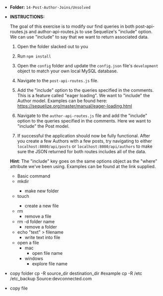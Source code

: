 - **Folder:** `14-Post-Author-Joins/Unsolved`

- **INSTRUCTIONS:**

  The goal of this exercise is to modify our find queries in both post-api-routes.js and author-api-routes.js to use Sequelize's "include" option. We can use "include" to say that we want to return associated data.

  1. Open the folder slacked out to you

  2. Run `npm install`

  3. Open the `config` folder and update the `config.json` file's `development` object to match your own local MySQL database.

  4. Navigate to the `post-api-routes.js` file.

  5. Add the "include" option to the queries specified in the comments. This is a feature called "eager loading". We want to "include" the Author model. Examples can be found here:
     <https://sequelize.org/master/manual/eager-loading.html>

  6. Navigate to the `author-api-routes.js` file and add the "include" option to the queries specified in the comments. Here we want to "include" the Post model.

  7. If successful the application should now be fully functional. After you create a few Authors with a few posts, try navigating to either `localhost:8080/api/posts` or `localhost:8080/api/authors` to make sure the JSON returned for both routes includes all of the data.

  **Hint**: The "include" key goes on the same options object as the "where" attribute we've been using. Examples can be found at the link supplied.

  - Basic command
   - mkdir <FOLDER NAME>
      - make new folder
   - touch <File name>
      - create a new file
   - rm 
      - remove a file 
   - rm -d folder name
      - remove a folder
   - echo "text" > filename
      - write text into file
   - open a file
      - mac
         - open file name
      - windows
         - explore file name
   
- copy folder
   cp -R source_dir destination_dir
   #example
   cp -R /etc /etc_backup
   Source:devconnected.com

- copy file
   